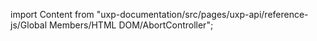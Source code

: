 
import Content from "uxp-documentation/src/pages/uxp-api/reference-js/Global Members/HTML DOM/AbortController";

<Content query="product=xd"/>
